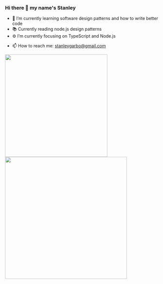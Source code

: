 <!--![backdrop](IMG_20200908_091756.jpg)-->


### Hi there 👋 my name's Stanley

- 🌱 I’m currently learning software design patterns and how to write better code
- 📚 Currently reading node.js design patterns
- ⚙️ I’m currently focusing on TypeScript and Node.js
<!--
- 🔭 I’m currently working on ...

- 👯 I’m looking to collaborate on ...
- 🤔 I’m looking for help with ...
- 💬 Ask me about ...
-->
- 📫 How to reach me: stanleygarbo@gmail.com
<!---
- 😄 Pronouns: ...
- ⚡ Fun fact: ...
-->

<!--
**stanleygarbo/stanleygarbo** is a ✨ _special_ ✨ repository because its `README.md` (this file) appears on your GitHub profile.

Here are some ideas to get you started:

-->

<img width="336" src="https://github-readme-stats.vercel.app/api/top-langs/?username=stanleygarbo&theme=tokyonight&layout=compact&hide_border=true" />
<img width="400" src="https://github-readme-stats.vercel.app/api?username=stanleygarbo&theme=tokyonight&show_icons=true&hide_border=true&count_private=true" /> 
